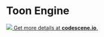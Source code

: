# Toon Engine 

[![](https://codescene.io/projects/4218/status.svg) Get more details at **codescene.io**.](https://codescene.io/projects/4218/jobs/latest-successful/results)